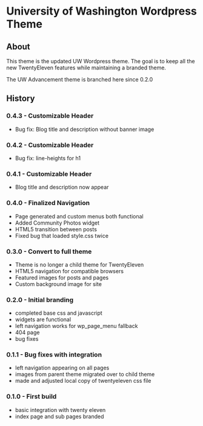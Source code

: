# University of Washington Wordpress Theme

## About

This theme is the updated UW Wordpress theme.
The goal is to keep all the new TwentyEleven features while maintaining a branded theme.

The UW Advancement theme is branched here since 0.2.0

## History

### 0.4.3 - Customizable Header
  - Bug fix: Blog title and description without banner image

### 0.4.2 - Customizable Header
  - Bug fix: line-heights for h1

### 0.4.1 - Customizable Header
  - Blog title and description now appear

### 0.4.0 - Finalized Navigation
  - Page generated and custom menus both functional
  - Added Community Photos widget
  - HTML5 transition between posts
  - Fixed bug that loaded style.css twice

### 0.3.0 - Convert to full theme
  - Theme is no longer a child theme for TwentyEleven
  - HTML5 navigation for compatible browsers
  - Featured images for posts and pages
  - Custom background image for site

### 0.2.0 - Initial branding
  - completed base css and javascript
  - widgets are functional
  - left navigation works for wp_page_menu fallback
  - 404 page
  - bug fixes

### 0.1.1 - Bug fixes with integration  
  - left navigation appearing on all pages  
  - images from parent theme migrated over to child theme  
  - made and adjusted local copy of twentyeleven css file  

### 0.1.0 - First build  
  - basic integration with twenty eleven  
  - index page and sub pages branded  
